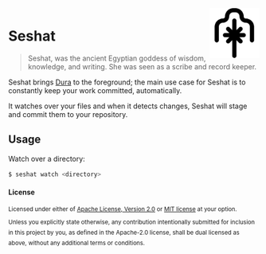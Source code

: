 <img src="static/seshat-icon.png" width="100" align="right"/>

# Seshat

> Seshat, was the ancient Egyptian goddess of wisdom, knowledge, and writing.
> She was seen as a scribe and record keeper.

Seshat brings [Dura](https://github.com/tkellogg/dura) to the foreground;
the main use case for Seshat is to constantly keep your work committed, automatically.

It watches over your files and when it detects changes,
Seshat will stage and commit them to your repository.

## Usage

Watch over a directory:

```bash
$ seshat watch <directory>
```


<!-- ## Configuration precedence

- Command-line flags
- `./seshat.toml` - current directory
- `~/.config/seshat.toml` - global configuration file -->

#### License

<sup>
Licensed under either of <a href="LICENSE-APACHE">Apache License, Version
2.0</a> or <a href="LICENSE-MIT">MIT license</a> at your option.
</sup>

<br>

<sub>
Unless you explicitly state otherwise, any contribution intentionally submitted
for inclusion in this project by you, as defined in the Apache-2.0 license,
shall be dual licensed as above, without any additional terms or conditions.
</sub>